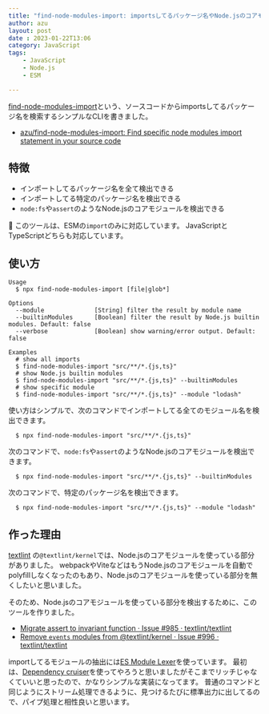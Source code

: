 ```yaml
---
title: "find-node-modules-import: importsしてるパッケージ名やNode.jsのコアモジュールを検出するツール"
author: azu
layout: post
date : 2023-01-22T13:06
category: JavaScript
tags:
    - JavaScript
    - Node.js
    - ESM

---
```


[find-node-modules-import](https://github.com/azu/find-node-modules-import)という、ソースコードからimportsしてるパッケージ名を検索するシンプルなCLIを書きました。

- [azu/find-node-modules-import: Find specific node modules import statement in your source code](https://github.com/azu/find-node-modules-import)

## 特徴

- インポートしてるパッケージ名を全て検出できる
- インポートしてる特定のパッケージ名を検出できる
- `node:fs`や`assert`のようなNode.jsのコアモジュールを検出できる

📝 このツールは、ESMの`import`のみに対応しています。
JavaScriptとTypeScriptどちらも対応しています。

## 使い方

    Usage
      $ npx find-node-modules-import [file|glob*]

    Options
      --module              [String] filter the result by module name
      --builtinModules      [Boolean] filter the result by Node.js builtin modules. Default: false
      --verbose             [Boolean] show warning/error output. Default: false

    Examples
      # show all imports
      $ find-node-modules-import "src/**/*.{js,ts}"
      # show Node.js builtin modules
      $ find-node-modules-import "src/**/*.{js,ts}" --builtinModules
      # show specific module
      $ find-node-modules-import "src/**/*.{js,ts}" --module "lodash"

使い方はシンプルで、次のコマンドでインポートしてる全てのモジュール名を検出できます。

      $ npx find-node-modules-import "src/**/*.{js,ts}"

次のコマンドで、`node:fs`や`assert`のようなNode.jsのコアモジュールを検出できます。

      $ npx find-node-modules-import "src/**/*.{js,ts}" --builtinModules

次のコマンドで、特定のパッケージ名を検出できます。

      $ npx find-node-modules-import "src/**/*.{js,ts}" --module "lodash"

## 作った理由

[textlint](https://textlint.github.io/) の`@textlint/kernel`では、Node.jsのコアモジュールを使っている部分がありました。
webpackやViteなどはもうNode.jsのコアモジュールを自動でpolyfillしなくなったのもあり、Node.jsのコアモジュールを使っている部分を無くしたいと思いました。

そのため、Node.jsのコアモジュールを使っている部分を検出するために、このツールを作りました。

- [Migrate assert to invariant function · Issue #985 · textlint/textlint](https://github.com/textlint/textlint/issues/985)
- [Remove `events` modules from @textlint/kernel · Issue #996 · textlint/textlint](https://github.com/textlint/textlint/issues/996)

importしてるモジュールの抽出には[ES Module Lexer](https://github.com/guybedford/es-module-lexer)を使っています。
最初は、[Dependency cruiser](https://github.com/sverweij/dependency-cruiser)を使ってやろうと思いましたがそこまでリッチじゃなくていいと思ったので、かなりシンプルな実装になってます。
普通のコマンドと同じようにストリーム処理できるように、見つけるたびに標準出力に出してるので、パイプ処理と相性良いと思います。
